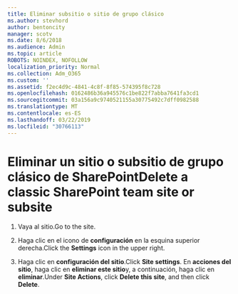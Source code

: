 ```yaml
---
title: Eliminar subsitio o sitio de grupo clásico
ms.author: stevhord
author: bentoncity
manager: scotv
ms.date: 8/6/2018
ms.audience: Admin
ms.topic: article
ROBOTS: NOINDEX, NOFOLLOW
localization_priority: Normal
ms.collection: Adm_O365
ms.custom: ''
ms.assetid: f2ec4d9c-4841-4c8f-8f85-574395f8c728
ms.openlocfilehash: 0162486b36a945576c1be822f7abba7641fa3cd1
ms.sourcegitcommit: 03a156a9c9740521155a30775492c7dff0982588
ms.translationtype: MT
ms.contentlocale: es-ES
ms.lasthandoff: 03/22/2019
ms.locfileid: "30766113"
---
```

# <a name="delete-a-classic-sharepoint-team-site-or-subsite"></a><span data-ttu-id="4b9df-102">Eliminar un sitio o subsitio de grupo clásico de SharePoint</span><span class="sxs-lookup"><span data-stu-id="4b9df-102">Delete a classic SharePoint team site or subsite</span></span>

1. <span data-ttu-id="4b9df-103">Vaya al sitio.</span><span class="sxs-lookup"><span data-stu-id="4b9df-103">Go to the site.</span></span>
    
2. <span data-ttu-id="4b9df-104">Haga clic en el icono de **configuración** en la esquina superior derecha.</span><span class="sxs-lookup"><span data-stu-id="4b9df-104">Click the **Settings** icon in the upper right.</span></span> 
    
3. <span data-ttu-id="4b9df-105">Haga clic en **configuración del sitio**.</span><span class="sxs-lookup"><span data-stu-id="4b9df-105">Click **Site settings**.</span></span> <span data-ttu-id="4b9df-106">En **acciones del sitio**, haga clic en **eliminar este sitio**y, a continuación, haga clic en **eliminar**.</span><span class="sxs-lookup"><span data-stu-id="4b9df-106">Under **Site Actions**, click **Delete this site**, and then click **Delete**.</span></span>
    

